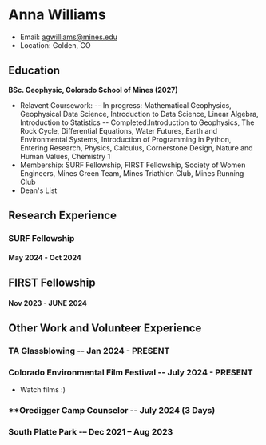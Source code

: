 # Anna Williams
- Email: agwilliams@mines.edu
- Location: Golden, CO

## Education
**BSc. Geophysic, Colorado School of Mines (2027)**
- Relavent Coursework:
-- In progress: Mathematical Geophysics, Geophysical Data Science, Introduction to Data Science, Linear Algebra, Introduction to Statistics
-- Completed:Introduction to Geophysics, The Rock Cycle, Differential Equations, Water Futures, Earth and Environmental Systems, Introduction of Programming in Python, Entering Research, Physics, Calculus, Cornerstone Design, Nature and Human Values, Chemistry 1
- Membership: SURF Fellowship, FIRST Fellowship, Society of Women Engineers, Mines Green Team, Mines Triathlon
Club, Mines Running Club
- Dean's List

## Research Experience
### SURF Fellowship
#### May 2024 - Oct 2024
## FIRST Fellowship
#### Nov 2023 - JUNE 2024

## Other Work and Volunteer Experience
### **TA Glassblowing -- Jan 2024 - PRESENT**
### **Colorado Environmental Film Festival -- July 2024 - PRESENT**
- Watch films :)
### **Oredigger Camp Counselor -- July 2024 (3 Days)
### **South Platte Park -– Dec 2021 – Aug 2023**


